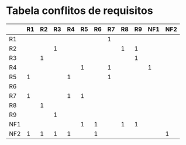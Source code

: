 # Tabela conflitos de requisitos

|  | R1 | R2 | R3 | R4 | R5 | R6 | R7 | R8 | R9 | NF1 | NF2 |
| :---- | :---- | :---- | :---- | :---- | :---- | :---- | :---- | :---- | :---- | :---- | :---- |
| R1 |  |  |  |  |  |  | 1 |  |  |  |  |
| R2 |  |  | 1 |  |  |  |  | 1 | 1 |  |  |
| R3 |  | 1 |  |  |  |  |  |  | 1 |  |  |
| R4 |  |  |  |  | 1 |  | 1 |  |  | 1 |  |
| R5 | 1 |  |  | 1 |  |  | 1 |  |  |  |  |
| R6 |  |  |  |  |  |  |  |  |  |  |  |
| R7 | 1 |  |  | 1 | 1 |  |  |  |  |  |  |
| R8 |  | 1 |  |  |  |  |  |  |  |  |  |
| R9 |  |  | 1 |  |  |  |  |  |  |  |  |
| NF1 |  |  |  |  | 1 | 1 |  | 1 | 1 |  |  |
| NF2 | 1 | 1 | 1 | 1 |  | 1 |  |  |  |  | 1 |

